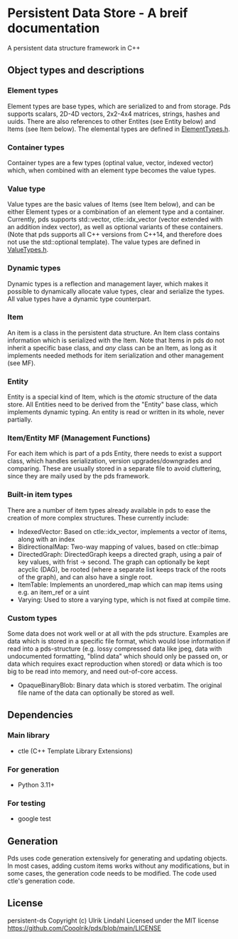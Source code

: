 # Persistent Data Store - A breif documentation
A persistent data structure framework in C++

## Object types and descriptions

### Element types
Element types are base types, which are serialized to and from storage. Pds supports scalars, 2D-4D vectors, 2x2-4x4 matrices, strings, hashes and uuids. There are also references to other Entites (see Entity below) and Items (see Item below). The elemental types are defined in [ElementTypes.h](./Include/pds/ElementTypes.h).

### Container types
Container types are a few types (optinal value, vector, indexed vector) which, when combined with an element type becomes the value types.

### Value type
Value types are the basic values of Items (see Item below), and can be either Element types or a combination of an element type and a container. Currently, pds supports std::vector, ctle::idx_vector (vector extended with an addition index vector), as well as optional variants of these containers. (Note that pds supports all C++ versions from C++14, and therefore does not use the std::optional template). The value types are defined in [ValueTypes.h](./Include/pds/ValueTypes.h).

### Dynamic types
Dynamic types is a reflection and management layer, which makes it possible to dynamically allocate value types, clear and serialize the types. All value types have a dynamic type counterpart.

### Item
An item is a class in the persistent data structure. An Item class contains information which is serialized with the Item. Note that Items in pds do not inherit a specific base class, and *any* class can be an Item, as long as it implements needed methods for item serialization and other management (see MF).

### Entity
Entity is a special kind of Item, which is the *atomic* structure of the data store. All Entities need to be derived from the "Entity" base class, which implements dynamic typing. An entity is read or written
in its whole, never partially.

### Item/Entity MF (Management Functions)
For each item which is part of a pds Entity, there needs to exist a support class, which handles serialization, version upgrades/downgrades and comparing. These are usually stored in a separate file to avoid cluttering, since they are maily used by the pds framework.

### Built-in item types
There are a number of item types already available in pds to ease the creation of more complex structures. These currently include:
 - IndexedVector: Based on ctle::idx_vector, implements a vector of items, along with an index 
 - BidirectionalMap: Two-way mapping of values, based on ctle::bimap
 - DirectedGraph: DirectedGraph keeps a directed graph, using a pair of key values, with frist -> second. The graph can optionally be kept acyclic (DAG), be rooted (where a separate list keeps track of the roots of the graph), and can also have a single root.
 - ItemTable: Implements an unordered_map which can map items using e.g. an item_ref or a uint
 - Varying: Used to store a varying type, which is not fixed at compile time.

### Custom types
Some data does not work well or at all with the pds structure. Examples are data which is stored in a specific file format, which would lose information if read into a pds-structure (e.g. lossy compressed data like jpeg, data with undocumented formatting, "blind data" which should only be passed on, or data which requires exact reproduction when stored) or data which is too big to be read into memory, and need out-of-core access. 

 - OpaqueBinaryBlob: Binary data which is stored verbatim. The original file name of the data can optionally be stored as well.

## Dependencies

### Main library
- ctle (C++ Template Library Extensions)

### For generation
- Python 3.11+

### For testing
- google test

## Generation
Pds uses code generation extensively for generating and updating objects. In most cases, adding custom items works without any modifications, but in some cases, the generation code needs to be modified. The code used ctle's generation code.

## License
persistent-ds Copyright (c) Ulrik Lindahl
Licensed under the MIT license https://github.com/Cooolrik/pds/blob/main/LICENSE


